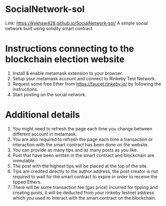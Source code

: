 # SocialNetwork-sol
 Link: https://kykhaw428.github.io/SocialNetwork-sol/
 A simple social network built using solidity smart contract.

# Instructions connecting to the blockchain election website
 1) Install & enable metamask extension to your browser.
 2) Setup your metamask account and connect to Rinkeby Test Network.
 3) Request some free Ether from https://faucet.rinkeby.io/ by following the instructions.
 4) Start posting on the social network.

# Additional details
 1) You might need to refresh the page each time you change between different account in metamask.
 2) You are also required to refresh the page each time a transaction or interaction with the smart contract has been done on the website.
 3) You can provide as many tips and as many posts as you like.
 4) Post that have been written in the smart contract and blockchain are immutable.
 5) The post with the highest tips will be placed at the top of the site.
 6) Tips are credited directly to the author address, the post creator is not required to wait for the smart contract to expire in order to receive the tipped Ethers.
 7) There will be some transaction fee (gas price) incurred for tipping and creating posts, it will be deducted from your rinkeby testnet address which you used to interact with the smart contract on the blockchain.